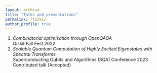 ```yaml
---
layout: archive
title: "Talks and presentations"
permalink: /talks/
author_profile: true
---
```


1. *Combinatorial optimisation through OpenQAOA* <br> Qiskit Fall Fest 2022
1. *Scalable Quantum Computation of Highly Excited Eigenstates with Spectral Transforms* <br> Superconducting Qubits and Algorithms (SQA) Conference 2023 <br> Contributed talk (Accepted)
